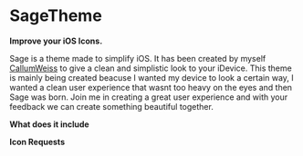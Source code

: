 # SageTheme
**Improve your iOS Icons.**

Sage is a theme made to simplify iOS. It has been created by myself [CallumWeiss](http://twitter.com/callumweiss) to give a clean and simplistic look to your iDevice. This theme is mainly being created beacuse I wanted my device to look a certain way, I wanted a clean user experience that wasnt too heavy on the eyes and then Sage was born. Join me in creating a great user experience and with your feedback we can create something beautiful together.

**What does it include**

**Icon Requests**


